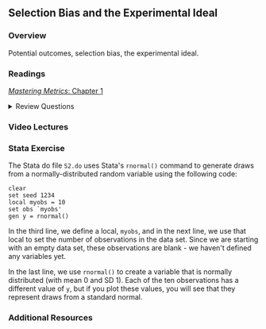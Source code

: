 ## Selection Bias and the Experimental Ideal

### Overview  
Potential outcomes, selection bias, the experimental ideal. 

### Readings
[_Mastering Metrics_: Chapter 1](https://www.google.com/url?sa=t&rct=j&q=&esrc=s&source=web&cd=&ved=2ahUKEwjE2pfw-JjuAhUBZc0KHQo1DnoQFjAAegQIBhAC&url=http%3A%2F%2Fassets.press.princeton.edu%2Fchapters%2Fs10363.pdf&usg=AOvVaw3IGywrUpw1_F9e5npteATA)

<details><summary>Review Questions</summary>
  <br>
  <ol>
  <li>How do Americans with health insurance differ from those without health insurance?  Are those differences likely to result from having health insurance?  Why o why not? </li>
  <li>What are potential outcomes?  How do potential outcomes lead to a missing data problem?  </li>
  <li>What is selection bias, and what implications does it have for program evaluation?  </li>
  <li>What is the Law of Large Numbers, and why is it important in randomized experiments?  </li>
  <li>Based on the evidence presented in the reading, what are the impacts of health insurance?  </li>
  </ol>
</details>

### Video Lectures  
  

### Stata Exercise

The Stata do file `S2.do` uses Stata's `rnormal()` command to generate draws from a normally-distributed random variable using the following code:

```
clear
set seed 1234
local myobs = 10
set obs `myobs'
gen y = rnormal()
```

In the third line, we define a local, `myobs`, and in the next line, we use that local to set the number of observations in the data set.  Since we are starting with an empty data set, these observations are blank - we haven't defined any variables yet.  

In the last line, we use `rnormal()` to create a variable that is normally distributed (with mean 0 and SD 1).  Each of the ten observations has a different value of `y`, but if you plot these values, you will see that they represent draws from a standard normal.

### Additional Resources
